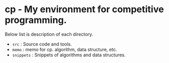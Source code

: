 # cp - My environment for competitive programming.

Below list is description of each directory.
- `src` : Source code and tools.
- `memo` : memo for cp. algorithm, data structure, etc.
- `snippets` : Snippets of algorithms and data structures.
